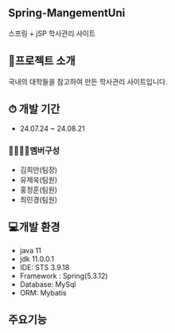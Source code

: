 ## Spring-MangementUni
스프링 + jSP 학사관리 사이트

## 🙌프로젝트 소개

국내의 대학들을 참고하여 만든 학사관리 사이트입니다.
## ⏱ 개발 기간
* 24.07.24 ~ 24.08.21

### 👨‍👨‍👧‍👦멤버구성
* 김희만(팀장)
* 유제욱(팀원)
* 홍정훈(팀원)
* 최민경(팀원)

## 💻개발 환경
* java 11
* jdk 11.0.0.1
* IDE: STS 3.9.18
* Framework : Spring(5.3.12)
* Database: MySql
* ORM: Mybatis

## 주요기능
